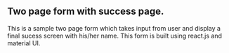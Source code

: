 ## Two page form with success page.

This is a sample two page form which takes input from user and display a final sucess screen with his/her name. This form is built using react.js and material UI.
